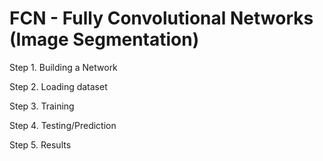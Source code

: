 # FCN - Fully Convolutional Networks (Image Segmentation)

Step 1. Building a Network

Step 2. Loading dataset

Step 3. Training

Step 4. Testing/Prediction

Step 5. Results
